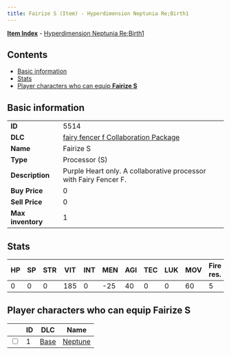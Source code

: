 ```yaml
---
title: Fairize S (Item) - Hyperdimension Neptunia Re;Birth1
---
```


[**Item Index**](/neptunia/rb1/item/index.html) - [Hyperdimension Neptunia Re;Birth1](/neptunia/rb1)

## Contents

- [Basic information](#basic-information)
- [Stats](#stats)
- [Player characters who can equip **Fairize S**](#player-characters-who-can-equip-fairize-s)

## Basic information

|   |   |
| -- | -- |
| **ID** | 5514 |
| **DLC** | [fairy fencer f Collaboration Package](/neptunia/rb1/dlc/6-fairy-fencer-f.html) |
| **Name** | Fairize S |
| **Type** | Processor (S) |
| **Description** | Purple Heart only. A collaborative processor with Fairy Fencer F. |
| **Buy Price** | 0 |
| **Sell Price** | 0 |
| **Max inventory** | 1 |


## Stats

| HP | SP | STR | VIT | INT | MEN | AGI | TEC | LUK | MOV | Fire res. | Ice res. | Wind res. | Lightning res. |
| -- | -- | --- | --- | --- | --- | --- | --- | --- | --- | --------- | -------- | --------- | -------------- |
| 0 | 0 | 0 | 185 | 0 | -25 | 40 | 0 | 0 | 60 | 5 | 0 | 0 | 0 |


## Player characters who can equip **Fairize S**

|    | ID | DLC | Name |
| -- | -- | --- | ---- |
| <input type="checkbox" id="rb1-player-1-1" class="trackbox" /> | 1 | [Base](/neptunia/rb1/dlc/1-base.html) | [Neptune](/neptunia/rb1/player/1-1-neptune.html) |
